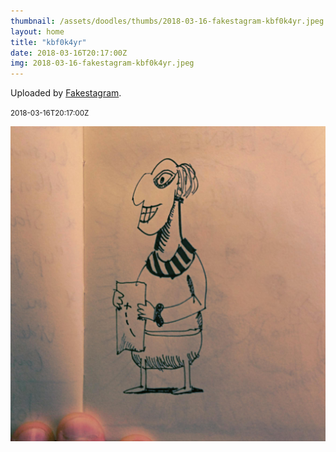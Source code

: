 ```yaml
---
thumbnail: /assets/doodles/thumbs/2018-03-16-fakestagram-kbf0k4yr.jpeg
layout: home
title: "kbf0k4yr"
date: 2018-03-16T20:17:00Z
img: 2018-03-16-fakestagram-kbf0k4yr.jpeg
---
```


Uploaded by [Fakestagram](https://github.com/opyate/fakestagram).

<small>2018-03-16T20:17:00Z</small>

![Uploaded by Fakestagram](/assets/doodles/original/2018-03-16-fakestagram-kbf0k4yr.jpeg)
